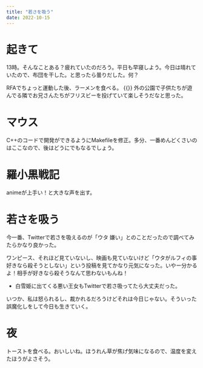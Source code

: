 ```yaml
---
title: "若さを吸う"
date: 2022-10-15
---
```


# 起きて
13時。そんなことある？疲れていたのだろう。平日も早寝しよう。今日は晴れていたので、布団を干した。と思ったら曇りだした。何？

RFAでちょっと運動した後、ラーメンを食べる。
{{<tweet user="dango_bot" id="1581297536140161024">}}
外の公園で子供たちが遊んでる隣でお兄さんたちがフリスビーを投げていて楽しそうだなと思った。

# マウス
C++のコードで開発ができるようにMakefileを修正。多分、一番めんどくさいのはここなので、後はどうにでもなるでしょう。

# 羅小黒戦記
animeが上手い！と大きな声を出す。

# 若さを吸う
今一番、Twitterで若さを吸えるのが「ウタ 嫌い」とのことだったので調べてみたらかなり良かった。

ワンピース、それほど見ていないし、映画も見ていないけど「ウタがルフィの事好きなら殺そうとしない」という投稿を見てかなり元気になった。いやー分かるよ！相手が好きなら殺そうなんて思わないもんね！
- 白雪姫に出てくる悪い王女もTwitterで若さ吸ってたら大丈夫だった。

いつか、私は怒られるし、裁かれるだろうけどそれは今日じゃない。そういった誤魔化しをして今日も生きていく。

# 夜
トーストを食べる。おいしいね。ほうれん草が焦げ気味になるので、温度を変えたほうがよさそう。